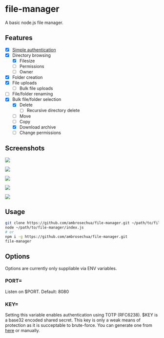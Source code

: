 
# file-manager

A basic node.js file manager. 

## Features

- [x] [Simple authentication](https://github.com/ambrosechua/file-manager#key)
- [x] Directory browsing
  - [x] Filesize
  - [ ] Permissions
  - [ ] Owner
- [x] Folder creation
- [x] File uploads
  - [ ] Bulk file uploads
- [ ] File/folder renaming
- [x] Bulk file/folder selection
  - [x] Delete
    - [ ] Recursive directory delete
  - [ ] Move
  - [ ] Copy
  - [x] Download archive
  - [ ] Change permissions
  
## Screenshots

![](https://ambrose.makerforce.io/file-manager/login1.png)

![](https://ambrose.makerforce.io/file-manager/upl2.png)

![](https://ambrose.makerforce.io/file-manager/ls1.png)

![](https://ambrose.makerforce.io/file-manager/rm1.png)

![](https://ambrose.makerforce.io/file-manager/dl1.png)

## Usage

```zsh
git clone https://github.com/ambrosechua/file-manager.git ~/path/to/file-manager
node ~/path/to/file-manager/index.js
# or
npm i -g https://github.com/ambrosechua/file-manager.git
file-manager
```

## Options

Options are currently only suppliable via ENV variables. 

### PORT=

Listen on $PORT. Default: 8080

### KEY=

Setting this variable enables authentication using 
TOTP (RFC6238). $KEY is a base32 encoded shared 
secret. This key is only a weak means of protection 
as it is succeptable to brute-force. You can generate 
one from [here](http://www.xanxys.net/totp/) or manually. 
